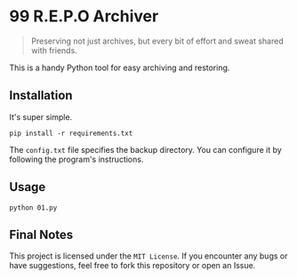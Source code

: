 # 99 R.E.P.O Archiver

> Preserving not just archives, but every bit of effort and sweat shared with friends.

This is a handy Python tool for easy archiving and restoring.

## Installation

It's super simple.

```
pip install -r requirements.txt  
```

The `config.txt` file specifies the backup directory. You can configure it by following the program's instructions.

## Usage

~~~shell
python 01.py
~~~



## Final Notes

This project is licensed under the `MIT License`. If you encounter any bugs or have suggestions, feel free to fork this repository or open an Issue.
